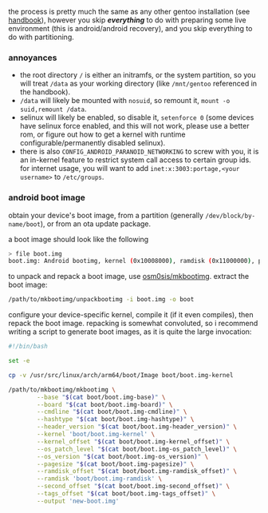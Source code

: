 the process is pretty much the same as any other gentoo installation (see [handbook](https://wiki.gentoo.org/wiki/Handbook:AMD64)), however you skip ***everything*** to do with preparing some live environment (this is android/android recovery), and you skip everything to do with partitioning.

### annoyances

 -  the root directory `/` is either an initramfs, or the system partition, so you will treat `/data` as your working directory (like `/mnt/gentoo` referenced in the handbook).
 - `/data` will likely be mounted with `nosuid`, so remount it, `mount -o suid,remount /data`.
 - selinux will likely be enabled, so disable it, `setenforce 0` (some devices have selinux force enabled, and this will not work, please use a better rom, or figure out how to get a kernel with runtime configurable/permanently disabled selinux).
 - there is also `CONFIG_ANDROID_PARANOID_NETWORKING` to screw with you, it is an in-kernel feature to restrict system call access to certain group ids. for internet usage, you will want to add `inet:x:3003:portage,<your username>` to `/etc/groups`.

### android boot image

obtain your device's boot image, from a partition (generally `/dev/block/by-name/boot`), or from an ota update package.

a boot image should look like the following

```bash
> file boot.img
boot.img: Android bootimg, kernel (0x10008000), ramdisk (0x11000000), page size: 2048, cmdline (buildvariant=userdebug)
```

to unpack and repack a boot image, use [osm0sis/mkbootimg](https://github.com/osm0sis/mkbootimg). extract the boot image:

```bash
/path/to/mkbootimg/unpackbootimg -i boot.img -o boot
```

configure your device-specific kernel, compile it (if it even compiles), then repack the boot image. repacking is somewhat
convoluted, so i recommend writing a script to generate boot images, as it is quite the large invocation:

```bash
#!/bin/bash

set -e

cp -v /usr/src/linux/arch/arm64/boot/Image boot/boot.img-kernel

/path/to/mkbootimg/mkbootimg \
        --base "$(cat boot/boot.img-base)" \
        --board "$(cat boot/boot.img-board)" \
        --cmdline "$(cat boot/boot.img-cmdline)" \
        --hashtype "$(cat boot/boot.img-hashtype)" \
        --header_version "$(cat boot/boot.img-header_version)" \
        --kernel 'boot/boot.img-kernel' \
        --kernel_offset "$(cat boot/boot.img-kernel_offset)" \
        --os_patch_level "$(cat boot/boot.img-os_patch_level)" \
        --os_version "$(cat boot/boot.img-os_version)" \
        --pagesize "$(cat boot/boot.img-pagesize)" \
        --ramdisk_offset "$(cat boot/boot.img-ramdisk_offset)" \
        --ramdisk 'boot/boot.img-ramdisk' \
        --second_offset "$(cat boot/boot.img-second_offset)" \
        --tags_offset "$(cat boot/boot.img-tags_offset)" \
        --output 'new-boot.img'
```
